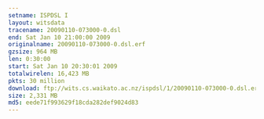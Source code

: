 ```yaml
---
setname: ISPDSL I
layout: witsdata
tracename: 20090110-073000-0.dsl
end: Sat Jan 10 21:00:00 2009
originalname: 20090110-073000-0.dsl.erf
gzsize: 964 MB
len: 0:30:00
start: Sat Jan 10 20:30:01 2009
totalwirelen: 16,423 MB
pkts: 30 million
download: ftp://wits.cs.waikato.ac.nz/ispdsl/1/20090110-073000-0.dsl.erf.gz
size: 2,331 MB
md5: eede71f993629f18cda282def9024d83
---
```

